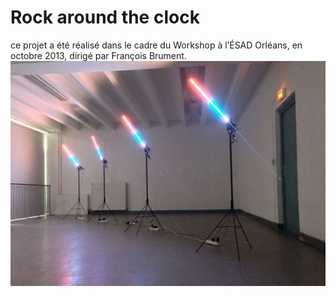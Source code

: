 Rock around the clock
=====
ce projet a été réalisé dans le cadre du Workshop à l’ÉSAD Orléans, en octobre 2013, 
dirigé par François Brument.
![installation.jpg](installation.jpg)